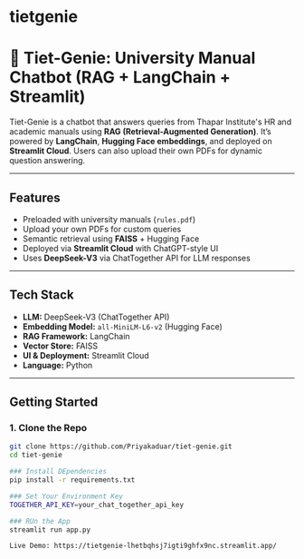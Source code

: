 # tietgenie
# 🤖 Tiet-Genie: University Manual Chatbot (RAG + LangChain + Streamlit)

Tiet-Genie is a chatbot that answers queries from Thapar Institute's HR and academic manuals using **RAG (Retrieval-Augmented Generation)**. It’s powered by **LangChain**, **Hugging Face embeddings**, and deployed on **Streamlit Cloud**. Users can also upload their own PDFs for dynamic question answering.

---

## Features

-  Preloaded with university manuals (`rules.pdf`)
-  Upload your own PDFs for custom queries
-  Semantic retrieval using **FAISS** + Hugging Face
-  Deployed via **Streamlit Cloud** with ChatGPT-style UI
-  Uses **DeepSeek-V3** via ChatTogether API for LLM responses

---

  ## Tech Stack

- **LLM:** DeepSeek-V3 (ChatTogether API)  
- **Embedding Model:** `all-MiniLM-L6-v2` (Hugging Face)  
- **RAG Framework:** LangChain  
- **Vector Store:** FAISS  
- **UI & Deployment:** Streamlit Cloud  
- **Language:** Python  

---

## Getting Started

### 1. Clone the Repo

```bash
git clone https://github.com/Priyakaduar/tiet-genie.git
cd tiet-genie

### Install DEpendencies
pip install -r requirements.txt

### Set Your Environment Key
TOGETHER_API_KEY=your_chat_together_api_key

### RUn the App
streamlit run app.py

Live Demo: https://tietgenie-lhetbqhsj7igti9ghfx9nc.streamlit.app/





